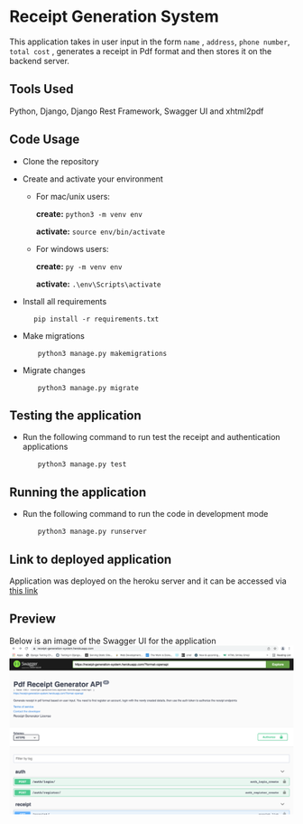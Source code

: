 # Receipt Generation System

This application takes in user input in the form `name` , `address`, `phone number`, `total cost` , generates a receipt in Pdf format and then stores it on the backend server.

## Tools Used
Python, Django, Django Rest Framework, Swagger UI and xhtml2pdf

## Code Usage
- Clone the repository
- Create and activate your environment 
  - For mac/unix users: 

     **create:** ```python3 -m venv env```

     **activate:** `source env/bin/activate`

  - For windows users: 

    **create:** `py -m venv env`

    **activate:** `.\env\Scripts\activate`
    
 - Install all requirements
 ```shell
       pip install -r requirements.txt
 ```
 - Make migrations
```shell
       python3 manage.py makemigrations
 ```
 - Migrate changes
```shell
       python3 manage.py migrate
 ```
 
## Testing the application
 - Run the following command to run test the receipt and authentication applications
```shell
       python3 manage.py test
 ```
 
## Running the application
  - Run the following command to run the code in development mode
```shell
       python3 manage.py runserver
 ```
 
## Link to deployed application
Application was deployed on the heroku server and it can be accessed via [this link](https://receipt-generation-system.herokuapp.com/)

## Preview
Below is an image of the Swagger UI for the application
<br>
<img src="./static/images/preview.png"> 
